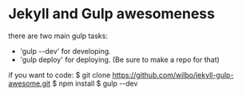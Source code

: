 # Jekyll and Gulp awesomeness

there are two main gulp tasks:
- 'gulp --dev' for developing.
- 'gulp deploy' for deploying. (Be sure to make a repo for that)

if you want to code:
$ git clone https://github.com/wilbo/jekyll-gulp-awesome.git
$ npm install
$ gulp --dev

